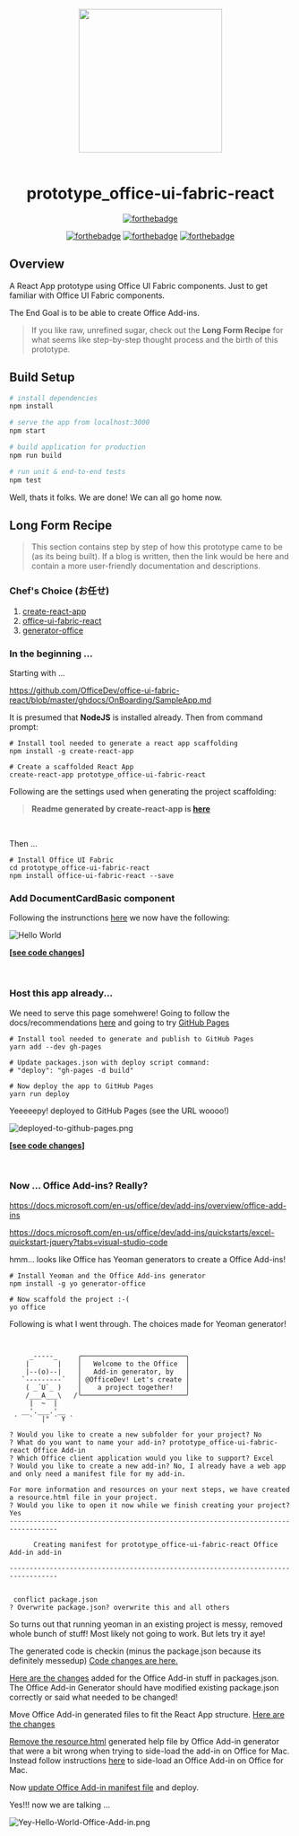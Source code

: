 <div align="center">
  <br>
  <img width="256" src="https://static2.sharepointonline.com/files/fabric/fabric-website/images/home-addins.svg" alt="">
  <br>
  <br>
</div>

<h1 align="center">prototype_office-ui-fabric-react</h1>


<div align="center">

[![forthebadge](https://forthebadge.com/images/badges/approved-by-veridian-dynamics.svg)](https://forthebadge.com)

[![forthebadge](https://forthebadge.com/images/badges/uses-js.svg)](https://forthebadge.com) [![forthebadge](https://forthebadge.com/images/badges/just-plain-nasty.svg)](https://forthebadge.com) [![forthebadge](https://forthebadge.com/images/badges/makes-people-smile.svg)](https://forthebadge.com)
</div>

## Overview
A React App prototype using Office UI Fabric components.  Just to get familiar with Office UI Fabric components. 

The End Goal is to be able to create Office Add-ins.

> If you like raw, unrefined sugar, check out the __Long Form Recipe__ for what seems like step-by-step thought process and the birth of this prototype.

## Build Setup

``` bash
# install dependencies
npm install

# serve the app from localhost:3000
npm start

# build application for production
npm run build

# run unit & end-to-end tests
npm test


```

Well, thats it folks.  We are done!  We can all go home now.

## Long Form Recipe

> This section contains step by step of how this prototype came to be (as its being built).  If a blog is written, then the link would be here and contain a more user-friendly documentation and descriptions.


### Chef's Choice (お任せ)
  1. [create-react-app](https://www.npmjs.com/package/create-react-app)
  1. [office-ui-fabric-react](https://github.com/OfficeDev/office-ui-fabric-react)
  1. [generator-office](https://github.com/OfficeDev/generator-office)



### In the beginning ...
Starting with ...

https://github.com/OfficeDev/office-ui-fabric-react/blob/master/ghdocs/OnBoarding/SampleApp.md



It is presumed that **NodeJS** is installed already.  Then from command prompt:

```
# Install tool needed to generate a react app scaffolding
npm install -g create-react-app

# Create a scaffolded React App
create-react-app prototype_office-ui-fabric-react

```

Following are the settings used when generating the project scaffolding:

>**Readme generated by create-react-app is [here](README.from.create.react.app.md)** 
> 
<br>

Then ...
```
# Install Office UI Fabric
cd prototype_office-ui-fabric-react
npm install office-ui-fabric-react --save

```


### Add DocumentCardBasic component
Following the instrunctions [here](https://github.com/OfficeDev/office-ui-fabric-react/blob/master/ghdocs/OnBoarding/SampleApp.md
) we now have the following:

![Hello World](doc/images/helloworld.png)

 __[[see code changes](https://github.com/cpsloal/prototype_office-ui-fabric-react/commit/e6db78b4ff39de2d58c7c869b775906f8d9ade13)]__


<br>

### Host this app already...
We need to serve this page somehwere! Going to follow the docs/recommendations [here](https://github.com/facebook/create-react-app/blob/master/packages/react-scripts/template/README.md#deployment) and going to try [GitHub Pages](https://github.com/facebook/create-react-app/blob/master/packages/react-scripts/template/README.md#github-pages)


```
# Install tool needed to generate and publish to GitHub Pages
yarn add --dev gh-pages

# Update packages.json with deploy script command:
# "deploy": "gh-pages -d build"

# Now deploy the app to GitHub Pages
yarn run deploy

```

Yeeeeepy! deployed to GitHub Pages (see the URL woooo!)

![deployed-to-github-pages.png](doc/images/deployed-to-github-pages.png)

__[[see code changes](https://github.com/cpsloal/prototype_office-ui-fabric-react/commit/f5a3f33478521ecc79c402099259e7a183b7c138)]__


<br>

### Now ... Office Add-ins? Really?

https://docs.microsoft.com/en-us/office/dev/add-ins/overview/office-add-ins

https://docs.microsoft.com/en-us/office/dev/add-ins/quickstarts/excel-quickstart-jquery?tabs=visual-studio-code

hmm... looks like Office has Yeoman generators to create a Office Add-ins!

```
# Install Yeoman and the Office Add-ins generator
npm install -g yo generator-office

# Now scaffold the project :-(
yo office

```

Following is what I went through.  The choices made for Yeoman generator!

```


     _-----_     ╭──────────────────────────╮
    |       |    │   Welcome to the Office  │
    |--(o)--|    │   Add-in generator, by   │
   `---------´   │ @OfficeDev! Let's create │
    ( _´U`_ )    │    a project together!   │
    /___A___\   /╰──────────────────────────╯
     |  ~  |     
   __'.___.'__   
 ´   `  |° ´ Y ` 

? Would you like to create a new subfolder for your project? No
? What do you want to name your add-in? prototype_office-ui-fabric-react Office Add-in
? Which Office client application would you like to support? Excel
? Would you like to create a new add-in? No, I already have a web app and only need a manifest file for my add-in.

For more information and resources on your next steps, we have created a resource.html file in your project.
? Would you like to open it now while we finish creating your project? Yes
----------------------------------------------------------------------------------

      Creating manifest for prototype_office-ui-fabric-react Office Add-in add-in

----------------------------------------------------------------------------------


 conflict package.json
? Overwrite package.json? overwrite this and all others
```

So turns out that running yeoman in an existing project is messy, removed whole bunch of stuff!  Most likely not going to work.  But lets try it aye!

The generated code is checkin (minus the package.json because its definitely messedup) [Code changes are here.](https://github.com/cpsloal/prototype_office-ui-fabric-react/commit/50eda720007c720044e82d8b16fae2b914cc3e72)

[Here are the changes](https://github.com/cpsloal/prototype_office-ui-fabric-react/commit/5fb1e203164a83fe42fbdbeb91c381fba896708b) added for the Office Add-in stuff in packages.json.  The Office Add-in Generator should have modified existing package.json correctly or said what needed to be changed!

Move Office Add-in generated files to fit the React App structure.  [Here are the changes](https://github.com/cpsloal/prototype_office-ui-fabric-react/commit/d9f4a0f0a9dd0cb5cd7135728e9ce48b3abb5638)

[Remove the resource.html](https://github.com/cpsloal/prototype_office-ui-fabric-react/commit/b9bcc8ef49b970d89d0ef74d1d2e43e9134ef26c) generated help file by Office Add-in generator that were a bit wrong when trying to side-load the add-in on Office for Mac.  Instead follow instructions [here](https://docs.microsoft.com/en-us/office/dev/add-ins/testing/sideload-an-office-add-in-on-ipad-and-mac#sideload-an-add-in-on-office-for-mac) to side-load an Office Add-in on Office for Mac.

Now [update Office Add-in manifest file](https://github.com/cpsloal/prototype_office-ui-fabric-react/commit/ec70ab0b83e06fc5ad3f07677fddb42897d79d26) and deploy.

Yes!!! now we are talking ...

![Yey-Hello-World-Office-Add-in.png](/doc/images/Yey-Hello-World-Office-Add-in.png)


